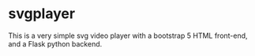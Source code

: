 # svgplayer

This is a very simple svg video player with a bootstrap 5 HTML
front-end, and a Flask python backend.